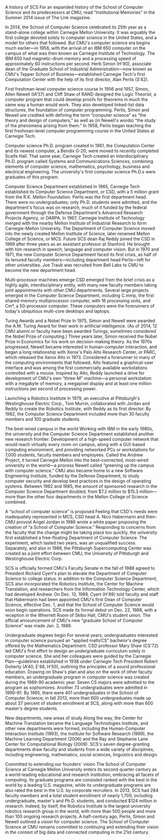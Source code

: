 A history of SCS
For an expanded history of the School of Computer Science and its predecessors at CMU, read "Institutional Memories" in the Summer 2014 issue of The Link magazine.

In 2014, the School of Computer Science celebrated its 25th year as a stand-alone college within Carnegie Mellon University. It was arguably the first college devoted solely to computer science in the United States, and a model for others that followed. But CMU's computer science era begins much earlier—in 1956, with the arrival of an IBM 650 computer on the campus of what was then known as Carnegie Institute of Technology. The IBM 650 had magnetic-drum memory and a processing speed of approximately 60 instructions per second. Herb Simon (H'90), associate dean of the Graduate School of Industrial Administration—now known as CMU's Tepper School of Business—established Carnegie Tech's first Computation Center with the help of its first director, Alan Perlis (S'42).

First freshman-level computer science course
In 1956 and 1957, Simon, Allen Newell (IA'57) and Cliff Shaw of RAND designed the Logic Theorist, a computer program that could develop proofs for theorems in much the same way a human would work. They also developed linked-list data structures, the foundation of computer programming. Perlis, Simon and Newell are credited with defining the term “computer science” as “the theory and design of computers,” as well as (in Newell's words) “the study of the phenomena arising from them.” In 1958, Perlis began teaching the first freshman-level computer programming course in the United States at Carnegie Tech.

Computer science Ph.D. program created
In 1961, the Computation Center and its newest computer, a Bendix G-20, were moved to recently completed Scaife Hall. That same year, Carnegie Tech created an interdisciplinary Ph.D. program called Systems and Communications Sciences, combining elements of computer science, mathematics, psychology, business and electrical engineering. The university's first computer science Ph.D.s were graduates of this program.

Computer Science Department established
In 1965, Carnegie Tech established its Computer Science Department, or CSD, with a 5 million grant from the R.K. Mellon Foundation. Perlis was the first department head. There were no undergraduates; only Ph.D. students were admitted, and the department's focus was on research, much of it funded by the federal government through the Defense Department's Advanced Research Projects Agency, or DARPA. In 1967, Carnegie Institute of Technology merged with the nearby Mellon Institute of Industrial Research to form Carnegie-Mellon University. The Department of Computer Science moved into the newly created Mellon Institute of Science, later renamed Mellon College of Science, or MCS. Future SCS dean Raj Reddy joined the CSD in 1969 after three years as an assistant professor at Stanford. He brought with him research in speech, language and computer vision. But in 1970 and 1971, the new Computer Science Department faced its first crisis, as half of its tenured faculty members—including department head Perlis—left for other universities. Joe Traub was recruited from Bell Labs to CMU to become the new department head.

Multi-processor machines emerge
CSD emerged from the brief crisis as a highly agile, interdisciplinary entity, with many new faculty members taking joint appointments with other CMU departments. Several large projects emerged in the Computer Science Department, including C.mmp, the first shared-memory multiprocessor computer, with 16 processing units, and Cm*, a 50-processor computer. These computers were the forerunners of today's ubiquitous multi-core desktops and laptops.

Turing Awards and a Nobel Prize
In 1975, Simon and Newell were awarded the A.M. Turing Award for their work in artificial intelligence. (As of 2014, 12 CMU alumni or faculty have been awarded Turings, sometimes considered the Nobel Prize of computing.) Three years later, Simon received the Nobel Prize in Economics for his work on decision-making theory. As the 1970s progressed, Newell became interested in human-computer interaction, and began a long relationship with Xerox's Palo Alto Research Center, or PARC, which released the Xerox Alto in 1973. Considered a forerunner to many of the computing environments that followed, Alto featured a graphical-user interface and was among the first commercially available workstations controlled with a mouse. Inspired by Alto, Reddy launched a drive for development of CMU's own “three-M” machine—a personal workstation with a megabyte of memory, a megapixel display and at least one million instructions per second of processing power.

Launching a Robotics Institute
In 1979, an executive at Pittsburgh's Westinghouse Electric Corp., Tom Murrin, collaborated with Jordan and Reddy to create the Robotics Institute, with Reddy as its first director. By 1982, the Computer Science Department included more than 30 faculty members and 100 graduate students.

The best-wired campus in the world
Working with IBM in the early 1980s, the university and the Computer Science Department established another new research frontier: Development of a high-speed computer network that would reach virtually every room on campus, along with a GUI-based computing environment, and providing networked PCs or workstations for 7,000 students, faculty members and employees. Called the Andrew Project, it turned Carnegie Mellon into the best-connected, most-wired university in the world—a process Newell called “greening up the campus with computer science.” CMU also became home to a new Software Engineering Institute, funded by the Defense Department, to study computer security and develop best practices in the design of operating systems. Between 1982 and 1985, the amount of sponsored research in the Computer Science Department doubled, from $7.2 million to $15.3 million—more than the other four departments in the Mellon College of Science combined.

A “school of computer science” is proposed
Feeling that CSD's needs were inadequately represented in MCS, CSD head A. Nico Habermann and then-CMU provost Angel Jordan in 1986 wrote a white paper proposing the creation of “a School of Computer Science.” Responding to concerns from the faculty that the change might be taking place too quickly, the university first established a free-floating Department of Computer Science. The experiment, which lasted two years, was an unqualified success. Separately, and also in 1986, the Pittsburgh Supercomputing Center was created as a joint effort between CMU, the University of Pittsburgh and Westinghouse Electric Corp.

SCS is officially formed
CMU's Faculty Senate in the fall of 1988 agreed to President Richard Cyert's plan to elevate the Department of Computer Science to college status. In addition to the Computer Science Department, SCS also incorporated the Robotics Institute, the Center for Machine Translation, and researchers from the Information Technology Center, which had developed Andrew. On Dec. 13, 1988, Cyert (H'89) told faculty and staff that Habermann had been appointed CMU's first Dean of Computer Science, effective Dec. 1, and that the School of Computer Science would soon begin operations. SCS made its formal debut on Dec. 22, 1988, with a reception in the Wherrett Room of Skibo Hall, CMU's student union. The official announcement of CMU's new “graduate School of Computer Science” was made Jan. 3, 1989.

Undergraduate degrees begin
For several years, undergraduates interested in computer science pursued an “applied math/CS” bachelor's degree offered by the Mathematics Department. CSD professor Mary Shaw (CS'72) led CMU's first effort to design an undergraduate curriculum solely in computer science. She and her colleagues were guided by the Carnegie Plan—guidelines established in 1938 under Carnegie Tech President Robert Doherty (A'40, E'48, H'50), outlining the principles of a sound professional education. Drawing on Shaw's plan and also on the work of other faculty members, an undergraduate program in computer science was created during the 1989-90 academic year. Seven CS majors were admitted to the program as sophomores. Another 73 undergraduates were admitted in 1990–91. By 1995, there were 401 undergraduates in the School of Computer Science; in fall 2013, more than 600 undergraduates made up about 37 percent of student enrollment at SCS, along with more than 600 master's degree students.

New departments, new areas of study
Along the way, the Center for Machine Translation became the Language Technologies Institute, and other new departments were formed, including the Human-Computer Interaction Institute (1993), the Institute for Software Research (1999), the Machine Learning Department (2006) and the Ray and Stephanie Lane Center for Computational Biology (2009). SCS's seven degree-granting departments draw faculty and students from a wide variety of disciplines, including engineering, mathematics, social sciences, linguistics and design.

Committed to extending our founders' vision
The School of Computer Science at Carnegie Mellon University enters its second quarter century as a world-leading educational and research institution, embracing all facets of computing. Its graduate programs are consisted ranked with the best in the world by a leading U.S. magazine, while its undergraduate programs are also rated the best in the U.S. by corporate recruiters. In 2013, SCS had 284 faculty members and a total student enrollment of nearly 1,700, including undergraduate, master's and Ph.D. students, and conducted $124 million in research. Indeed, by itself, the Robotics Institute is the largest university robotics research group in the world, with more than 500 people and more than 100 ongoing research projects. A half-century ago, Perlis, Simon and Newell outlined a vision for computer science. The School of Computer Science at CMU remains committed to continuing and extending their vision in the context of big data and connected computing in the 21st century.